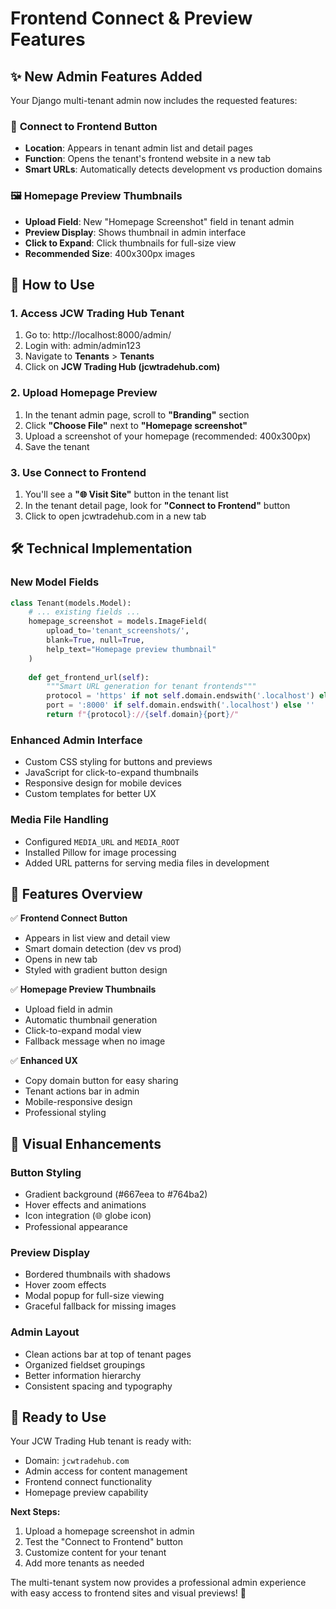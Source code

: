# Frontend Connect & Preview Features 

## ✨ **New Admin Features Added**

Your Django multi-tenant admin now includes the requested features:

### 🔗 **Connect to Frontend Button**
- **Location**: Appears in tenant admin list and detail pages
- **Function**: Opens the tenant's frontend website in a new tab
- **Smart URLs**: Automatically detects development vs production domains

### 🖼️ **Homepage Preview Thumbnails**
- **Upload Field**: New "Homepage Screenshot" field in tenant admin
- **Preview Display**: Shows thumbnail in admin interface
- **Click to Expand**: Click thumbnails for full-size view
- **Recommended Size**: 400x300px images

## 🎯 **How to Use**

### 1. **Access JCW Trading Hub Tenant**
1. Go to: http://localhost:8000/admin/
2. Login with: admin/admin123
3. Navigate to **Tenants** > **Tenants**
4. Click on **JCW Trading Hub (jcwtradehub.com)**

### 2. **Upload Homepage Preview**
1. In the tenant admin page, scroll to **"Branding"** section
2. Click **"Choose File"** next to **"Homepage screenshot"**
3. Upload a screenshot of your homepage (recommended: 400x300px)
4. Save the tenant

### 3. **Use Connect to Frontend**
1. You'll see a **"🌐 Visit Site"** button in the tenant list
2. In the tenant detail page, look for **"Connect to Frontend"** button
3. Click to open jcwtradehub.com in a new tab

## 🛠️ **Technical Implementation**

### **New Model Fields**
```python
class Tenant(models.Model):
    # ... existing fields ...
    homepage_screenshot = models.ImageField(
        upload_to='tenant_screenshots/',
        blank=True, null=True,
        help_text="Homepage preview thumbnail"
    )
    
    def get_frontend_url(self):
        """Smart URL generation for tenant frontends"""
        protocol = 'https' if not self.domain.endswith('.localhost') else 'http'
        port = ':8000' if self.domain.endswith('.localhost') else ''
        return f"{protocol}://{self.domain}{port}/"
```

### **Enhanced Admin Interface**
- Custom CSS styling for buttons and previews
- JavaScript for click-to-expand thumbnails
- Responsive design for mobile devices
- Custom templates for better UX

### **Media File Handling**
- Configured `MEDIA_URL` and `MEDIA_ROOT`
- Installed Pillow for image processing
- Added URL patterns for serving media files in development

## 📱 **Features Overview**

✅ **Frontend Connect Button**
- Appears in list view and detail view
- Smart domain detection (dev vs prod)
- Opens in new tab
- Styled with gradient button design

✅ **Homepage Preview Thumbnails** 
- Upload field in admin
- Automatic thumbnail generation
- Click-to-expand modal view
- Fallback message when no image

✅ **Enhanced UX**
- Copy domain button for easy sharing
- Tenant actions bar in admin
- Mobile-responsive design
- Professional styling

## 🎨 **Visual Enhancements**

### **Button Styling**
- Gradient background (#667eea to #764ba2)
- Hover effects and animations
- Icon integration (🌐 globe icon)
- Professional appearance

### **Preview Display**
- Bordered thumbnails with shadows
- Hover zoom effects
- Modal popup for full-size viewing
- Graceful fallback for missing images

### **Admin Layout**
- Clean actions bar at top of tenant pages
- Organized fieldset groupings
- Better information hierarchy
- Consistent spacing and typography

## 🚀 **Ready to Use**

Your JCW Trading Hub tenant is ready with:
- Domain: `jcwtradehub.com`
- Admin access for content management
- Frontend connect functionality
- Homepage preview capability

**Next Steps:**
1. Upload a homepage screenshot in admin
2. Test the "Connect to Frontend" button
3. Customize content for your tenant
4. Add more tenants as needed

The multi-tenant system now provides a professional admin experience with easy access to frontend sites and visual previews! 🎉